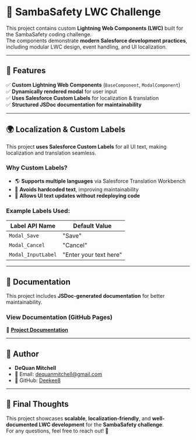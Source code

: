 # 🚀 SambaSafety LWC Challenge

This project contains custom **Lightning Web Components (LWC)** built for the SambaSafety coding challenge.  
The components demonstrate **modern Salesforce development practices**, including modular LWC design, event handling, and UI localization.

---

## 📌 Features
✅ **Custom Lightning Web Components** (`BaseComponent`, `ModalComponent`)  
✅ **Dynamically rendered modal** for user input  
✅ **Uses Salesforce Custom Labels** for localization & translation  
✅ **Structured JSDoc documentation for maintainability**  

---

## 🌍 Localization & Custom Labels
This project **uses Salesforce Custom Labels** for all UI text, making localization and translation seamless.

### **Why Custom Labels?**
- 🌎 **Supports multiple languages** via Salesforce Translation Workbench  
- 🚀 **Avoids hardcoded text**, improving maintainability  
- 🔄 **Allows UI text updates without redeploying code**  

### **Example Labels Used:**
| Label API Name    | Default Value |
|------------------|--------------|
| `Modal_Save`     | "Save"        |
| `Modal_Cancel`   | "Cancel"      |
| `Modal_InputLabel` | "Enter your text here" |

---

## 📜 Documentation
This project includes **JSDoc-generated documentation** for better maintainability.

### **View Documentation (GitHub Pages)**
🔗 **[Project Documentation](https://your-github-username.github.io/sambasafety-lwc-challenge/docs/)**

---

## 📌 Author
- **DeQuan Mitchell**
- 📧 Email: [dequanmitchell@gmail.com](mailto:dequanmitchell@gmail.com)
- 💼 GitHub: [Deekee8](https://github.com/Deekee8)

---

## 🎯 Final Thoughts
This project showcases **scalable**, **localization-friendly**, and **well-documented LWC development** for the **SambaSafety challenge**.  
For any questions, feel free to reach out! 🚀
